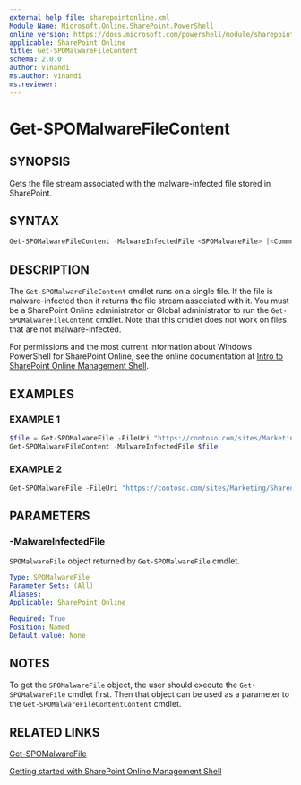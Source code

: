 ```yaml
---
external help file: sharepointonline.xml
Module Name: Microsoft.Online.SharePoint.PowerShell
online version: https://docs.microsoft.com/powershell/module/sharepoint-online/get-spomalwarefilecontent
applicable: SharePoint Online
title: Get-SPOMalwareFileContent
schema: 2.0.0
author: vinandi
ms.author: vinandi
ms.reviewer:
---
```


# Get-SPOMalwareFileContent

## SYNOPSIS

Gets the file stream associated with the malware-infected file stored in SharePoint.

## SYNTAX

```powershell
Get-SPOMalwareFileContent -MalwareInfectedFile <SPOMalwareFile> [<CommonParameters>]
```

## DESCRIPTION

The `Get-SPOMalwareFileContent` cmdlet runs on a single file. If the file is malware-infected then it returns the file stream associated with it. You must be a SharePoint Online administrator or Global administrator to run the `Get-SPOMalwareFileContent` cmdlet. Note that this cmdlet does not work on files that are not malware-infected.

For permissions and the most current information about Windows PowerShell for SharePoint Online, see the online documentation at [Intro to SharePoint Online Management Shell](/powershell/sharepoint/sharepoint-online/introduction-sharepoint-online-management-shell).

## EXAMPLES

### EXAMPLE 1

```powershell
$file = Get-SPOMalwareFile -FileUri "https://contoso.com/sites/Marketing/Shared Documents/Doc1.docx"
Get-SPOMalwareFileContent -MalwareInfectedFile $file
```

### EXAMPLE 2

```powershell
Get-SPOMalwareFile -FileUri "https://contoso.com/sites/Marketing/Shared Documents/Doc1.docx" | Get-SPOMalwareFileContent
```

## PARAMETERS

### -MalwareInfectedFile

`SPOMalwareFile` object returned by `Get-SPOMalwareFile` cmdlet.

```yaml
Type: SPOMalwareFile
Parameter Sets: (All)
Aliases:
Applicable: SharePoint Online

Required: True
Position: Named
Default value: None
```

## NOTES

To get the `SPOMalwareFile` object, the user should execute the `Get-SPOMalwareFile` cmdlet first. Then that object can be used as a parameter to the `Get-SPOMalwareFileContentContent` cmdlet.

## RELATED LINKS

[Get-SPOMalwareFile](Get-SPOMalwareFile.md)

[Getting started with SharePoint Online Management Shell](/powershell/sharepoint/sharepoint-online/connect-sharepoint-online)